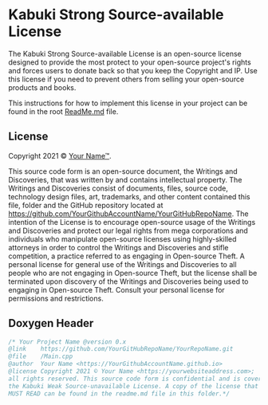 # Kabuki Strong Source-available License

The Kabuki Strong Source-available License is an open-source license designed to provide the most protect to your open-source project's rights and forces users to donate back so that you keep the Copyright and IP. Use this license if you need to prevent others from selling your open-source products and books.

This instructions for how to implement this license in your project can be found in the root [ReadMe.md](readme.md) file.

## License

Copyright 2021 © [Your Name™](https://yourwebsiteaddress.com).

This source code form is an open-source document, the Writings and Discoveries, that was written by and contains intellectual property. The Writings and Discoveries consist of documents, files, source code, technology design files, art, trademarks, and other content contained this file, folder and the GitHub repository located at <https://github.com/YourGithubAccountName/YourGitHubRepoName>. The intention of the License is to encourage open-source usage of the Writings and Discoveries and protect our legal rights from mega corporations and individuals who manipulate open-source licenses using highly-skilled attorneys in order to control the Writings and Discoveries and stifle competition, a practice referred to as engaging in Open-source Theft. A personal license for general use of the Writings and Discoveries to all people who are not engaging in Open-source Theft, but the license shall be terminated upon discovery of the Writings and Discoveries being used to engaging in Open-source Theft. Consult your personal license for permissions and restrictions.

## Doxygen Header

```C++
/* Your Project Name @version 0.x
@link    https://github.com/YourGitHubRepoName/YourRepoName.git
@file    /Main.cpp
@author  Your Name <https://YourGithubAccountName.github.io>
@license Copyright 2021 © Your Name <https://yourwebsiteaddress.com>;
all rights reserved. This source code form is confidential and is covered under
the Kabuki Weak Source-unavailable License. A copy of the license that YOU
MUST READ can be found in the readme.md file in this folder.*/
```

